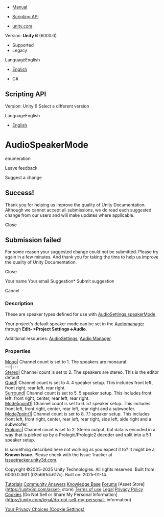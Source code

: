 [ ]()

  * [Manual](../Manual/index.html)
  * [Scripting API](../ScriptReference/index.html)

  * [unity.com](https://unity.com/)

Version: **Unity 6** (6000.0)

  * Supported
  * Legacy

LanguageEnglish

  * [English]()

  * C#

[ ](https://docs.unity3d.com)

## Scripting API

Version: Unity 6 Select a different version

LanguageEnglish

  * [English]()

# AudioSpeakerMode

enumeration

Leave feedback

Suggest a change

## Success!

Thank you for helping us improve the quality of Unity Documentation. Although
we cannot accept all submissions, we do read each suggested change from our
users and will make updates where applicable.

Close

## Submission failed

For some reason your suggested change could not be submitted. Please <a>try
again</a> in a few minutes. And thank you for taking the time to help us
improve the quality of Unity Documentation.

Close

Your name Your email Suggestion* Submit suggestion

Cancel

[ ]()

### Description

These are speaker types defined for use with
[AudioSettings.speakerMode](AudioSettings-speakerMode.html).

Your project's default speaker mode can be set in the
[Audiomanager](../Manual/class-AudioManager.html) through **Edit- >Project
Settings->Audio**.  
  
Additional resources: [AudioSettings](AudioSettings.html), [Audio
Manager](../Manual/class-AudioManager.html).

### Properties

[Mono](AudioSpeakerMode.Mono.html)| Channel count is set to 1. The speakers
are monaural.  
---|---  
[Stereo](AudioSpeakerMode.Stereo.html)| Channel count is set to 2. The
speakers are stereo. This is the editor default.  
[Quad](AudioSpeakerMode.Quad.html)| Channel count is set to 4. 4 speaker
setup. This includes front left, front right, rear left, rear right.  
[Surround](AudioSpeakerMode.Surround.html)| Channel count is set to 5. 5
speaker setup. This includes front left, front right, center, rear left, rear
right.  
[Mode5point1](AudioSpeakerMode.Mode5point1.html)| Channel count is set to 6.
5.1 speaker setup. This includes front left, front right, center, rear left,
rear right and a subwoofer.  
[Mode7point1](AudioSpeakerMode.Mode7point1.html)| Channel count is set to 8.
7.1 speaker setup. This includes front left, front right, center, rear left,
rear right, side left, side right and a subwoofer.  
[Prologic](AudioSpeakerMode.Prologic.html)| Channel count is set to 2. Stereo
output, but data is encoded in a way that is picked up by a Prologic/Prologic2
decoder and split into a 5.1 speaker setup.  
  
Is something described here not working as you expect it to? It might be a
**Known Issue**. Please check with the Issue Tracker at
[issuetracker.unity3d.com](https://issuetracker.unity3d.com).

Copyright ©2005-2025 Unity Technologies. All rights reserved. Built from:
6000.0.36f1 (02b661dc617c). Built on: 2025-01-14.

[Tutorials](https://unity3d.com/learn) [Community
Answers](https://answers.unity3d.com) [Knowledge
Base](https://support.unity3d.com/hc/en-us)
[Forums](https://forum.unity3d.com) [Asset Store](https://unity3d.com/asset-
store) [Terms of use](https://docs.unity3d.com/Manual/TermsOfUse.html)
[Legal](https://unity.com/legal) [Privacy
Policy](https://unity.com/legal/privacy-policy)
[Cookies](https://unity.com/legal/cookie-policy) [Do Not Sell or Share My
Personal Information](https://unity.com/legal/do-not-sell-my-personal-
information)

[Your Privacy Choices (Cookie Settings)](javascript:void\(0\);)

